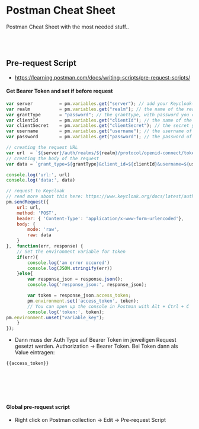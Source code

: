 # Postman Cheat Sheet
Postman Cheat Sheet with the most needed stuff..



<br>
<br>

## Pre-request Script
- https://learning.postman.com/docs/writing-scripts/pre-request-scripts/

#### Get Bearer Token and set if before request
```javascript
var server          = pm.variables.get("server"); // add your Keycloak-URL here (without /auth)
var realm           = pm.variables.get("realm"); // the name of the realm
var grantType       = "password"; // the granttype, with password you can login as a normal user
var clientId        = pm.variables.get("clientId"); // the name of the client you created in Keycloak
var clientSecret    = pm.variables.get("clientSecret"); // the secret you copied earlier
var username        = pm.variables.get("username"); // the username of the user you want to test with
var password        = pm.variables.get("password"); // the password of the user you want to test with

// creating the request URL
var url  = `${server}/auth/realms/${realm}/protocol/openid-connect/token`;
// creating the body of the request
var data = `grant_type=${grantType}&client_id=${clientId}&username=${username}&password=${password}&client_secret=${clientSecret}`;

console.log('url:', url)
console.log('data:', data)

// request to Keycloak
// read more about this here: https://www.keycloak.org/docs/latest/authorization_services/#_service_overview
pm.sendRequest({
    url: url,
    method: 'POST',
    header: { 'Content-Type': 'application/x-www-form-urlencoded'},
    body: {
        mode: 'raw',
        raw: data
    }
},  function(err, response) {
    // Set the environment variable for token
    if(err){
        console.log('an error occured')
        console.log(JSON.stringify(err))
    }else{
        var response_json = response.json();
        console.log('response_json:', response_json);

        var token = response_json.access_token;
        pm.environment.set('access_token', token);
        // You can open up the console in Postman with Alt + Ctrl + C
        console.log('token:', token);
pm.environment.unset("variable_key");
    }
});
```

- Dann muss der Auth Type auf Bearer Token im jeweiligen Request gesetzt werden. Authorization → Bearer Token. Bei Token dann als Value eintragen:
```
{{access_token}}
```


<br><br>
<br><br>

#### Global pre-request script
- Right click on Postman collection -> Edit -> Pre-request Script
